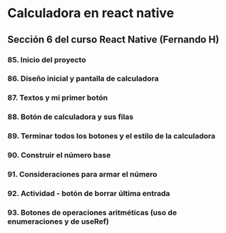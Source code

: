 # Calculadora en react native
## Sección 6 del curso React Native (Fernando H)

### 85. Inicio del proyecto
### 86. Diseño inicial y pantalla de calculadora 
### 87. Textos y mi primer botón
### 88. Botón de calculadora y sus filas
### 89. Terminar todos los botones y el estilo de la calculadora
### 90. Construir el número base
### 91. Consideraciones para armar el número
### 92. Actividad - botón de borrar última entrada
### 93. Botones de operaciones aritméticas (uso de enumeraciones y de useRef)